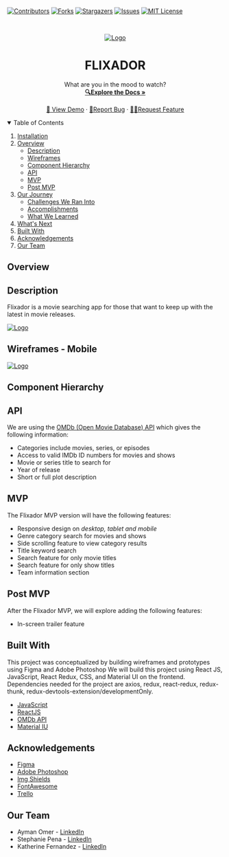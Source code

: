 ###

[![Contributors][contributors-shield]][contributors-url]
[![Forks][forks-shield]][forks-url]
[![Stargazers][stars-shield]][stars-url]
[![Issues][issues-shield]][issues-url]
[![MIT License][license-shield]][license-url]

<!-- PROJECT LOGO -->
<br />
<p align="center">
  <a href="https://github.com/stephp23/flixador-react-redux-app">
    <img src="logo" alt="Logo">
  </a>

  <h1 align="center">FLIXADOR</h1>

  <p align="center">
    What are you in the mood to watch?
    <br />
    <a href="https://github.com/stephp23/flixador-react-redux-app"><strong>🔍Explore the Docs »</strong></a>
    <br />
    <br />
    <a href="">👀 View Demo</a>
    ·
    <a href="https://github.com/stephp23/flixador-react-redux-app">🐛Report Bug</a>
    ·
    <a href="https://github.com/stephp23/flixador-react-redux-app">✍🏽Request Feature</a>
  </p>
</p>

<!-- TABLE OF CONTENTS -->
<details open="open">
  <summary>Table of Contents</summary>
  <ol>
    <li>
      <a href="#installation">Installation</a>
      <li>
      <a href="#overview">Overview</a>
      <ul>
        <li><a href="#description">Description</a></li>
         <li><a href="#wireframes">Wireframes</a></li>
         <li><a href="#component-hierarchy">Component Hierarchy</a></li>
         <li><a href="#api">API</a></li>
         <li><a href="#mvp">MVP</a></li>
         <li><a href="#post-mvp">Post MVP</a></li>
      </ul>
    </li>
    <li>
      <a href="#our-journey">Our Journey</a>
      <ul>
        <li><a href="#challenges-we-ran-into">Challenges We Ran Into</a></li>
        <li><a href="#accomplishments">Accomplishments</a></li>
        <li><a href="#what-we-learned">What We Learned</a></li>
      </ul>
    </li>
    <li><a href="#whats-next">What's Next</a></li>
    <li><a href="#built-with">Built With</a></li>
    <li><a href="#acknowledgements">Acknowledgements</a></li>
    <li><a href="#our-team">Our Team</a></li>
  </ol>
</details>

<!-- ABOUT THE PROJECT -->

## Overview

## Description

Flixador is a movie searching app for those that want to keep up with the latest in movie releases.

 <a href="https://github.com/stephp23/flixador-react-redux-app">
    <img src="" alt="Logo">
  </a>

## Wireframes - Mobile

  <a href="https://github.com/stephp23/flixador-react-redux-app">
    <img src="src\images\mobile.png" alt="Logo">
  </a>

## Component Hierarchy

<a href="https://github.com/stephp23/flixador-react-redux-app">
  </a>

## API

We are using the [OMDb (Open Movie Database) API](https://www.omdbapi.com/) which gives the following information:

- Categories include movies, series, or episodes
- Access to valid IMDb ID numbers for movies and shows
- Movie or series title to search for
- Year of release
- Short or full plot description 


## MVP

The Flixador MVP version will have the following features:

- Responsive design on _desktop, tablet and mobile_
- Genre category search for movies and shows
- Side scrolling feature to view category results
- Title keyword search 
- Search feature for only movie titles
- Search feature for only show titles
- Team information section

## Post MVP

After the Flixador MVP, we will explore adding the following features:

- In-screen trailer feature


<!-- BUILT WITH -->

## Built With

This project was conceptualized by building wireframes and prototypes using Figma and Adobe Photoshop We will build this project using React JS, JavaScript, React Redux, CSS, and Material UI on the frontend. Dependencies needed for the project are axios, redux, react-redux, redux-thunk, redux-devtools-extension/developmentOnly. 


- [JavaScript](https://javascript.com)
- [ReactJS](https://reactjs.org)
- [OMDb API](https://www.omdbapi.com/)
- [Material IU](https://material-ui.com/)

<!-- ACKNOWLEDGEMENTS -->

## Acknowledgements

- [Figma](https://www.figma.com/)
- [Adobe Photoshop](https://www.adobe.com/products/photoshop.html)
- [Img Shields](https://shields.io)
- [FontAwesome](https://fontawesome.com/)
- [Trello](https://www.trello.com/)

<!-- CONTACT -->

## Our Team

- Ayman Omer - [LinkedIn](https://www.linkedin.com/in/ayman-omer-b2429b1ab/)
- Stephanie Pena - [LinkedIn](https://www.linkedin.com/in/stephanieapena/)
- Katherine Fernandez - [LinkedIn](https://www.linkedin.com/in/katfernandez22/)

<!-- MARKDOWN LINKS & IMAGES -->
<!-- https://www.markdownguide.org/basic-syntax/#reference-style-links -->

[contributors-shield]: https://img.shields.io/github/contributors/stephp23/flixador-react-redux-app
[contributors-url]: https://github.com/stephp23/flixador-react-redux-app
[forks-shield]: https://img.shields.io/github/forks/stephp23/flixador-react-redux-app
[forks-url]: https://github.com/stephp23/flixador-react-redux-app
[stars-shield]: https://img.shields.io/github/stars/stephp23/flixador-react-redux-app
[stars-url]: https://github.com/stephp23/flixador-react-redux-app
[issues-shield]: https://img.shields.io/github/issues/stephp23/flixador-react-redux-app
[issues-url]: https://github.com/stephp23/flixador-react-redux-app
[license-shield]: https://img.shields.io/github/license/stephp23/flixador-react-redux-app
[license-url]: https://github.com/stephp23/flixador-react-redux-app


